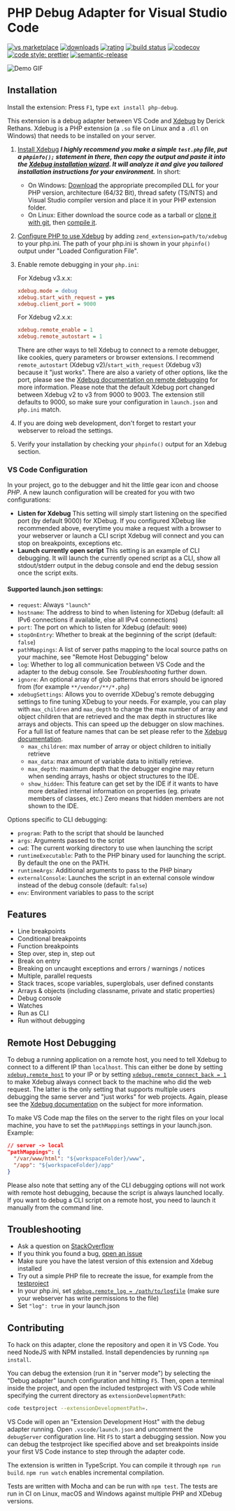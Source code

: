 # PHP Debug Adapter for Visual Studio Code

[![vs marketplace](https://img.shields.io/vscode-marketplace/v/felixfbecker.php-debug.svg?label=vs%20marketplace)](https://marketplace.visualstudio.com/items?itemName=felixfbecker.php-debug) [![downloads](https://img.shields.io/vscode-marketplace/d/felixfbecker.php-debug.svg)](https://marketplace.visualstudio.com/items?itemName=felixfbecker.php-debug) [![rating](https://img.shields.io/vscode-marketplace/r/felixfbecker.php-debug.svg)](https://marketplace.visualstudio.com/items?itemName=felixfbecker.php-debug) [![build status](https://img.shields.io/github/workflow/status/xdebug/vscode-php-debug/build/main?logo=github)](https://github.com/xdebug/vscode-php-debug/actions?query=branch%3Amain) [![codecov](https://codecov.io/gh/xdebug/vscode-php-debug/branch/main/graph/badge.svg)](https://codecov.io/gh/xdebug/vscode-php-debug) [![code style: prettier](https://img.shields.io/badge/code_style-prettier-ff69b4.svg)](https://github.com/prettier/prettier) [![semantic-release](https://img.shields.io/badge/%20%20%F0%9F%93%A6%F0%9F%9A%80-semantic--release-e10079.svg)](https://github.com/semantic-release/semantic-release)

![Demo GIF](https://github.com/xdebug/vscode-php-debug/raw/master/images/demo.gif)

## Installation

Install the extension: Press `F1`, type `ext install php-debug`.

This extension is a debug adapter between VS Code and [Xdebug](https://xdebug.org/) by Derick Rethans. Xdebug is a PHP extension (a `.so` file on Linux and a `.dll` on Windows) that needs to be installed on your server.

1. [Install Xdebug](https://xdebug.org/docs/install)
   **_I highly recommend you make a simple `test.php` file, put a `phpinfo();` statement in there, then copy the output and paste it into the [Xdebug installation wizard](https://xdebug.org/wizard.php). It will analyze it and give you tailored installation instructions for your environment._** In short:

   - On Windows: [Download](https://xdebug.org/download.php) the appropriate precompiled DLL for your PHP version, architecture (64/32 Bit), thread safety (TS/NTS) and Visual Studio compiler version and place it in your PHP extension folder.
   - On Linux: Either download the source code as a tarball or [clone it with git](https://xdebug.org/docs/install#source), then [compile it](https://xdebug.org/docs/install#compile).

2. [Configure PHP to use Xdebug](https://xdebug.org/docs/install#configure-php) by adding `zend_extension=path/to/xdebug` to your php.ini. The path of your php.ini is shown in your `phpinfo()` output under "Loaded Configuration File".

3. Enable remote debugging in your `php.ini`:

   For Xdebug v3.x.x:

   ```ini
   xdebug.mode = debug
   xdebug.start_with_request = yes
   xdebug.client_port = 9000
   ```

   For Xdebug v2.x.x:

   ```ini
   xdebug.remote_enable = 1
   xdebug.remote_autostart = 1
   ```

   There are other ways to tell Xdebug to connect to a remote debugger, like cookies, query parameters or browser extensions. I recommend `remote_autostart` (Xdebug v2)/`start_with_request` (Xdebug v3) because it "just works". There are also a variety of other options, like the port, please see the [Xdebug documentation on remote debugging](https://xdebug.org/docs/remote#starting) for more information. Please note that the default Xdebug port changed between Xdebug v2 to v3 from 9000 to 9003. The extension still defaults to 9000, so make sure your configuration in `launch.json` and `php.ini` match.

4. If you are doing web development, don't forget to restart your webserver to reload the settings.

5. Verify your installation by checking your `phpinfo()` output for an Xdebug section.

### VS Code Configuration

In your project, go to the debugger and hit the little gear icon and choose _PHP_. A new launch configuration will be created for you with two configurations:

- **Listen for Xdebug**
  This setting will simply start listening on the specified port (by default 9000) for XDebug. If you configured XDebug like recommended above, everytime you make a request with a browser to your webserver or launch a CLI script Xdebug will connect and you can stop on breakpoints, exceptions etc.
- **Launch currently open script**
  This setting is an example of CLI debugging. It will launch the currently opened script as a CLI, show all stdout/stderr output in the debug console and end the debug session once the script exits.

#### Supported launch.json settings:

- `request`: Always `"launch"`
- `hostname`: The address to bind to when listening for XDebug (default: all IPv6 connections if available, else all IPv4 connections)
- `port`: The port on which to listen for Xdebug (default: `9000`)
- `stopOnEntry`: Whether to break at the beginning of the script (default: `false`)
- `pathMappings`: A list of server paths mapping to the local source paths on your machine, see "Remote Host Debugging" below
- `log`: Whether to log all communication between VS Code and the adapter to the debug console. See _Troubleshooting_ further down.
- `ignore`: An optional array of glob patterns that errors should be ignored from (for example `**/vendor/**/*.php`)
- `xdebugSettings`: Allows you to override XDebug's remote debugging settings to fine tuning XDebug to your needs. For example, you can play with `max_children` and `max_depth` to change the max number of array and object children that are retrieved and the max depth in structures like arrays and objects. This can speed up the debugger on slow machines.
  For a full list of feature names that can be set please refer to the [Xdebug documentation](https://xdebug.org/docs-dbgp.php#feature-names).
  - `max_children`: max number of array or object children to initially retrieve
  - `max_data`: max amount of variable data to initially retrieve.
  - `max_depth`: maximum depth that the debugger engine may return when sending arrays, hashs or object structures to the IDE.
  - `show_hidden`: This feature can get set by the IDE if it wants to have more detailed internal information on properties (eg. private members of classes, etc.) Zero means that hidden members are not shown to the IDE.

Options specific to CLI debugging:

- `program`: Path to the script that should be launched
- `args`: Arguments passed to the script
- `cwd`: The current working directory to use when launching the script
- `runtimeExecutable`: Path to the PHP binary used for launching the script. By default the one on the PATH.
- `runtimeArgs`: Additional arguments to pass to the PHP binary
- `externalConsole`: Launches the script in an external console window instead of the debug console (default: `false`)
- `env`: Environment variables to pass to the script

## Features

- Line breakpoints
- Conditional breakpoints
- Function breakpoints
- Step over, step in, step out
- Break on entry
- Breaking on uncaught exceptions and errors / warnings / notices
- Multiple, parallel requests
- Stack traces, scope variables, superglobals, user defined constants
- Arrays & objects (including classname, private and static properties)
- Debug console
- Watches
- Run as CLI
- Run without debugging

## Remote Host Debugging

To debug a running application on a remote host, you need to tell Xdebug to connect to a different IP than `localhost`. This can either be done by setting [`xdebug.remote_host`](https://xdebug.org/docs/remote#remote_host) to your IP or by setting [`xdebug.remote_connect_back = 1`](https://xdebug.org/docs/remote#remote_connect_back) to make Xdebug always connect back to the machine who did the web request. The latter is the only setting that supports multiple users debugging the same server and "just works" for web projects. Again, please see the [Xdebug documentation](https://xdebug.org/docs/remote#communcation) on the subject for more information.

To make VS Code map the files on the server to the right files on your local machine, you have to set the `pathMappings` settings in your launch.json. Example:

```json
// server -> local
"pathMappings": {
  "/var/www/html": "${workspaceFolder}/www",
  "/app": "${workspaceFolder}/app"
}
```

Please also note that setting any of the CLI debugging options will not work with remote host debugging, because the script is always launched locally. If you want to debug a CLI script on a remote host, you need to launch it manually from the command line.

## Troubleshooting

- Ask a question on [StackOverflow](https://stackoverflow.com/)
- If you think you found a bug, [open an issue](https://github.com/xdebug/vscode-php-debug/issues)
- Make sure you have the latest version of this extension and Xdebug installed
- Try out a simple PHP file to recreate the issue, for example from the [testproject](https://github.com/xdebug/vscode-php-debug/tree/main/testproject)
- In your php.ini, set [`xdebug.remote_log = /path/to/logfile`](https://xdebug.org/docs/remote#remote_log)
  (make sure your webserver has write permissions to the file)
- Set `"log": true` in your launch.json

## Contributing

To hack on this adapter, clone the repository and open it in VS Code. You need NodeJS with NPM installed. Install dependencies by running `npm install`.

You can debug the extension (run it in "server mode") by selecting the "Debug adapter" launch configuration and hitting `F5`. Then, open a terminal inside the project, and open the included testproject with VS Code while specifying the current directory as `extensionDevelopmentPath`:

```sh
code testproject --extensionDevelopmentPath=.
```

VS Code will open an "Extension Development Host" with the debug adapter running. Open `.vscode/launch.json` and uncomment the `debugServer` configuration line. Hit `F5` to start a debugging session. Now you can debug the testproject like specified above and set breakpoints inside your first VS Code instance to step through the adapter code.

The extension is written in TypeScript. You can compile it through `npm run build`. `npm run watch` enables incremental compilation.

Tests are written with Mocha and can be run with `npm test`. The tests are run in CI on Linux, macOS and Windows against multiple PHP and XDebug versions.
